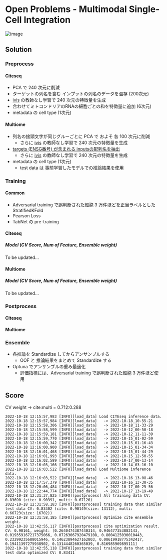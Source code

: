 # Open Problems - Multimodal Single-Cell Integration

![image](https://user-images.githubusercontent.com/1638500/195366837-9048d24c-86ca-42d6-99a8-414a019a5048.png)

## Solution

### Preprocess

#### Citeseq

- PCA で 240 次元に削減
- ターゲットの列名を含む インプットの列名のデータを温存 (200次元)
- [ivis](https://bering-ivis.readthedocs.io/en/latest/index.html) の教師なし学習で 240 次元の特徴量を生成
- 合わせてミトコンドリアのRNAの細胞ごとの和を特徴量に追加 (6次元)
- metadata の cell type (1次元)

#### Multiome

- 列名の接頭文字が同じグルーごとに PCA で およそ 各 100 次元に削減
    - さらに [ivis](https://bering-ivis.readthedocs.io/en/latest/index.html) の教師なし学習で 240 次元の特徴量を生成
- [targets (ENSG番号) が含まれる inputsの配列名を抽出](https://github.com/vfr800hu/Multimodal_Single-Cell_Integration/blob/main/preprocess/gff3/MULTIOME%E3%82%BF%E3%83%BC%E3%82%B2%E3%83%83%E3%83%88%E9%81%BA%E4%BC%9D%E5%AD%90%E3%81%8C%E5%AD%98%E5%9C%A8%E3%81%99%E3%82%8B%E9%85%8D%E5%88%97.ipynb)
    - さらに [ivis](https://bering-ivis.readthedocs.io/en/latest/index.html) の教師なし学習で 240 次元の特徴量を生成
- metadata の cell type (1次元)
    - test data は 事前学習したモデルでの推論結果を使用


### Training

#### Common

- Adversarial training で誤判断された細胞 3 万件ほどを正当ラベルとした StratifiedKFold
- Pearson Loss
- TabNet の pre-training

#### Citeseq


##### Model (CV Score, Num of Feature, Ensemble weight)

To be updated...

#### Multiome


##### Model (CV Score, Num of Feature, Ensemble weight)

To be updated...


### Postprocess

#### Citeseq



#### Multiome




### Ensemble

- 各推論を Standardize してからアンサンブルする
    - OOF と 推論結果をまとめて Standardize する
- Optuna でアンサンブルの重み最適化
    - 評価指標には、Adversarial training で誤判断された細胞 3 万件ほど使用

## Score

CV weight -> cite:multi = 0.712:0.288

```
2022-10-18 12:15:57,983 [INFO][load_data] Load CITEseq inference data.
2022-10-18 12:15:57,984 [INFO][load_data]   -> 2022-10-18_10-55-21
2022-10-18 12:15:58,306 [INFO][load_data]   -> 2022-10-18_11-33-29
2022-10-18 12:15:58,599 [INFO][load_data]   -> 2022-10-12_00-50-18
2022-10-18 12:15:59,181 [INFO][load_data]   -> 2022-10-12_11-11-39
2022-10-18 12:15:59,770 [INFO][load_data]   -> 2022-10-15_01-02-59
2022-10-18 12:16:00,342 [INFO][load_data]   -> 2022-10-15_01-16-43
2022-10-18 12:16:00,900 [INFO][load_data]   -> 2022-10-15_01-34-34
2022-10-18 12:16:01,468 [INFO][load_data]   -> 2022-10-15_01-44-29
2022-10-18 12:16:01,993 [INFO][load_data]   -> 2022-10-15_12-50-55
2022-10-18 12:16:02,589 [INFO][load_data]   -> 2022-10-17_00-13-14
2022-10-18 12:16:03,166 [INFO][load_data]   -> 2022-10-14_03-16-10
2022-10-18 12:16:03,522 [INFO][load_data] Load Multiome inference data.
2022-10-18 12:16:03,522 [INFO][load_data]   -> 2022-10-16_13-08-46
2022-10-18 12:17:57,379 [INFO][load_data]   -> 2022-10-16_13-30-35
2022-10-18 12:20:06,484 [INFO][load_data]   -> 2022-10-17_00-25-56
2022-10-18 12:22:44,774 [INFO][load_data]   -> 2022-10-17_13-19-49
2022-10-18 12:31:37,825 [INFO][postprocess] All training data CV: 0.83690 (cite: 0.90391, multi: 0.67126)
2022-10-18 12:31:58,183 [INFO][postprocess] training data that similar test data CV: 0.83402 (cite: 0.90149(size: 13112), multi: 0.66723(size: 16702))
2022-10-18 12:31:58,185 [INFO][postprocess] Optimize cite ensemble weight.
2022-10-18 12:42:55,117 [INFO][postprocess] cite optimization result. CV: 0.90161, weight: [0.2640474387440314, 0.946477353882143, 0.019359167217375066, 0.07263067920479108, 0.8004125030010443, 0.23299235688015946, 0.14623894627162803, 0.08619918775342417, 0.19411397275938902, 0.1314448260365039, 0.816985969895111]
2022-10-18 12:42:55,118 [INFO][postprocess] training data that similar test data optimized CV: 0.83411
```
